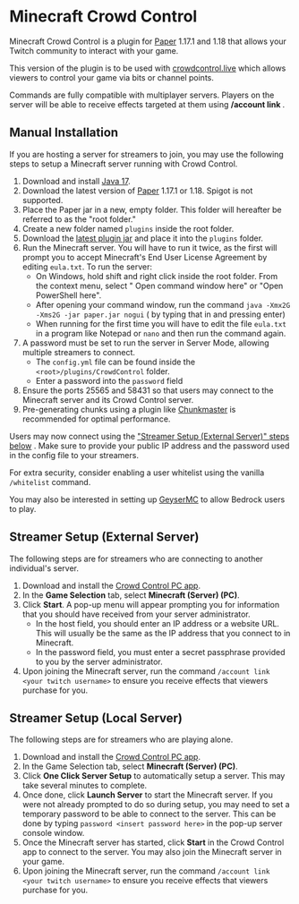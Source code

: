 # Minecraft Crowd Control

Minecraft Crowd Control is a plugin for [Paper](https://papermc.io/) 1.17.1 and 1.18 that allows
your Twitch community to interact with your game.

This version of the plugin is to be used with [crowdcontrol.live](https://crowdcontrol.live) which
allows viewers to control your game via bits or channel points.

Commands are fully compatible with multiplayer servers. Players on the server will be able to
receive effects targeted at them using **/account link <username>**.

## Manual Installation

If you are hosting a server for streamers to join, you may use the following steps to setup a
Minecraft server running with Crowd Control.

1. Download and install [Java 17](https://adoptium.net/?variant=openjdk17&jvmVariant=hotspot).
2. Download the latest version of [Paper](https://papermc.io/downloads) 1.17.1 or 1.18. Spigot is
   not supported.
3. Place the Paper jar in a new, empty folder. This folder will hereafter be referred to as the
   "root folder."
4. Create a new folder named `plugins` inside the root folder.
5. Download
   the [latest plugin jar](https://github.com/qixils/minecraft-crowdcontrol/releases/latest) and
   place it into the `plugins` folder.
6. Run the Minecraft server. You will have to run it twice, as the first will prompt you to accept
   Minecraft's End User License Agreement by editing `eula.txt`. To run the server:
   - On Windows, hold shift and right click inside the root folder. From the context menu, select "
     Open command window here" or "Open PowerShell here".
   - After opening your command window, run the command `java -Xmx2G -Xms2G -jar paper.jar nogui` (
     by typing that in and pressing enter)
   - When running for the first time you will have to edit the file `eula.txt` in a program like
     Notepad or `nano` and then run the command again.
7. A password must be set to run the server in Server Mode, allowing multiple streamers to connect.
   - The `config.yml` file can be found inside the `<root>/plugins/CrowdControl` folder.
   - Enter a password into the `password` field
8. Ensure the ports 25565 and 58431 so that users may connect to the Minecraft server and its Crowd
   Control server.
9. Pre-generating chunks using a plugin
   like [Chunkmaster](https://www.spigotmc.org/resources/chunkmaster.71351/) is recommended for
   optimal performance.

Users may now connect using
the ["Streamer Setup (External Server)" steps below](https://github.com/qixils/minecraft-crowdcontrol#streamer-setup-external-server)
. Make sure to provide your public IP address and the password used in the config file to your
streamers.

For extra security, consider enabling a user whitelist using the vanilla `/whitelist` command.

You may also be interested in setting up [GeyserMC](https://geysermc.org/) to allow Bedrock users to
play.

## Streamer Setup (External Server)

The following steps are for streamers who are connecting to another individual's server.

1. Download and install the [Crowd Control PC app](https://crowdcontrol.live/setup).
2. In the **Game Selection** tab, select **Minecraft (Server) (PC)**.
3. Click **Start**. A pop-up menu will appear prompting you for information that you should have
   received from your server administrator.
   - In the host field, you should enter an IP address or a website URL. This will usually be the
     same as the IP address that you connect to in Minecraft.
   - In the password field, you must enter a secret passphrase provided to you by the server
     administrator.
4. Upon joining the Minecraft server, run the command `/account link <your twitch username>` to
   ensure you receive effects that viewers purchase for you.

## Streamer Setup (Local Server)

The following steps are for streamers who are playing alone.

1. Download and install the [Crowd Control PC app](https://crowdcontrol.live/setup).
2. In the Game Selection tab, select **Minecraft (Server) (PC)**.
3. Click **One Click Server Setup** to automatically setup a server. This may take several minutes
   to complete.
4. Once done, click **Launch Server** to start the Minecraft server. If you were not already
   prompted to do so during setup, you may need to set a temporary password to be able to connect to
   the server. This can be done by typing `password <insert password here>` in the pop-up server
   console window.
5. Once the Minecraft server has started, click **Start** in the Crowd Control app to connect to the
   server. You may also join the Minecraft server in your game.
6. Upon joining the Minecraft server, run the command `/account link <your twitch username>` to
   ensure you receive effects that viewers purchase for you.
